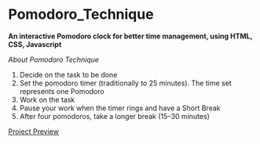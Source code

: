 # Pomodoro_Technique
**An interactive Pomodoro clock for better time management, using HTML, CSS, Javascript**

*About Pomodoro Technique*

1. Decide on the task to be done
2. Set the pomodoro timer (traditionally to 25 minutes). The time set represents one Pomodoro
3. Work on the task
4. Pause your work when the timer rings and have a Short Break
5. After four pomodoros, take a longer break (15–30 minutes)

[Project Preview](https://eddiegong2604.github.io/Pomodoro_Technique/index.html)
